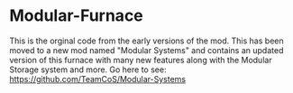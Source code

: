 # Modular-Furnace

This is the orginal code from the early versions of the mod. This has been moved to a new mod named "Modular Systems" and contains 
an updated version of this furnace with many new features along with the Modular Storage system and more. Go here to see: https://github.com/TeamCoS/Modular-Systems
